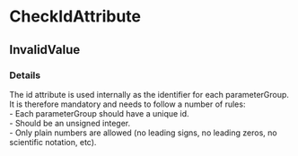 ﻿---  
uid: Validator_16_7_4  
---

# CheckIdAttribute

## InvalidValue

### Details

The id attribute is used internally as the identifier for each parameterGroup.  
It is therefore mandatory and needs to follow a number of rules:  
\- Each parameterGroup should have a unique id.  
\- Should be an unsigned integer.  
\- Only plain numbers are allowed (no leading signs, no leading zeros, no scientific notation, etc).
